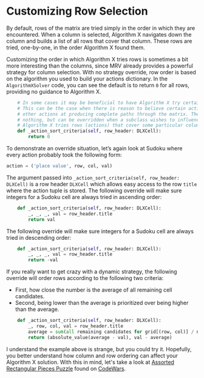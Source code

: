 # Customizing Row Selection

By default, rows of the matrix are tried simply in the order in which they are encountered. When a column is selected, Algorithm X navigates down the column and builds a list of all rows that cover that column. These rows are tried, one-by-one, in the order Algorithm X found them.

Customizing the order in which Algorithm X tries rows is sometimes a bit more interesting than the columns, since MRV already provides a powerful strategy for column selection.  With no strategy override, row order is based on the algorithm you used to build your actions dictionary. In the `AlgorithmXSolver` code, you can see the default is to return `0` for all rows, providing no guidance to Algorithm X.

```python
    # In some cases it may be beneficial to have Algorithm X try certain paths through the matrix.
    # This can be the case when there is reason to believe certain actions have a better chance than
    # other actions at producing complete paths through the matrix. The method included here does
    # nothing, but can be overridden when a subclass wishes to influence the order in which
    # Algorithm X tries rows (actions) that cover some particular column.
    def _action_sort_criteria(self, row_header: DLXCell):
        return 0
```

To demonstrate an override situation, let’s again look at Sudoku where every action probably took the following form:

```python
action = ('place value', row, col, val)
```

The argument passed into `_action_sort_criteria(self, row_header: DLXCell)` is a row header `DLXCell` which allows easy access to the row `title` where the action tuple is stored. The following override will make sure integers for a Sudoku cell are always tried in ascending order:

```python
    def _action_sort_criteria(self, row_header: DLXCell):
        _, _, _, val = row_header.title
        return val
```

The following override will make sure integers for a Sudoku cell are always tried in descending order:

```python
    def _action_sort_criteria(self, row_header: DLXCell):
        _, _, _, val = row_header.title
        return -val
```

If you really want to get crazy with a dynamic strategy, the following override will order rows according to the following two criteria:

* First, how close the number is the average of all remaining cell candidates.
* Second, being lower than the average is prioritized over being higher than the average. 

```python
    def _action_sort_criteria(self, row_header: DLXCell):
        _, row, col, val = row_header.title
        average = sum(all remaining candidates for grid[(row, col)] / number of remaining candidates
        return (absolute_value(average - val), val - average)
```

I understand the example above is strange, but you could try it. Hopefully, you better understand how column and row ordering can affect your Algorithm X solution. With this in mind, let's take a look at [Assorted Rectangular Pieces Puzzle](https://www.codewars.com/kata/5a8f42da5084d7dca2000255) found on [CodeWars](https://www.codewars.com).
